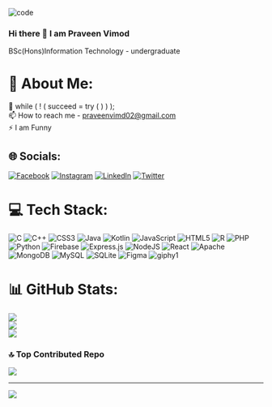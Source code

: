 ![code](https://github.com/it21198540/it21198540/assets/99186535/6e1a8867-6fcb-48b7-8865-57f0e889e441)

### Hi there 👋 I am Praveen Vimod
BSc(Hons)Information Technology - undergraduate

# 💫 About Me:
🌱 while ( ! ( succeed = try ( ) ) );<br>📫 How to reach me - praveenvimd02@gmail.com<br>⚡ I am Funny


## 🌐 Socials:
[![Facebook](https://img.shields.io/badge/Facebook-%231877F2.svg?logo=Facebook&logoColor=white)](https://facebook.com/profile.php?id=100093028423435&mibextid=ZbWKwL) [![Instagram](https://img.shields.io/badge/Instagram-%23E4405F.svg?logo=Instagram&logoColor=white)](https://instagram.com/ricky_3xi) [![LinkedIn](https://img.shields.io/badge/LinkedIn-%230077B5.svg?logo=linkedin&logoColor=white)](https://linkedin.com/in/praveen-vimod2002) [![Twitter](https://img.shields.io/badge/Twitter-%231DA1F2.svg?logo=Twitter&logoColor=white)](https://twitter.com/Ricky02131) 

# 💻 Tech Stack:
![C](https://img.shields.io/badge/c-%2300599C.svg?style=for-the-badge&logo=c&logoColor=white) ![C++](https://img.shields.io/badge/c++-%2300599C.svg?style=for-the-badge&logo=c%2B%2B&logoColor=white) ![CSS3](https://img.shields.io/badge/css3-%231572B6.svg?style=for-the-badge&logo=css3&logoColor=white) ![Java](https://img.shields.io/badge/java-%23ED8B00.svg?style=for-the-badge&logo=java&logoColor=white) ![Kotlin](https://img.shields.io/badge/kotlin-%230095D5.svg?style=for-the-badge&logo=kotlin&logoColor=white) ![JavaScript](https://img.shields.io/badge/javascript-%23323330.svg?style=for-the-badge&logo=javascript&logoColor=%23F7DF1E) ![HTML5](https://img.shields.io/badge/html5-%23E34F26.svg?style=for-the-badge&logo=html5&logoColor=white) ![R](https://img.shields.io/badge/r-%23276DC3.svg?style=for-the-badge&logo=r&logoColor=white) ![PHP](https://img.shields.io/badge/php-%23777BB4.svg?style=for-the-badge&logo=php&logoColor=white) ![Python](https://img.shields.io/badge/python-3670A0?style=for-the-badge&logo=python&logoColor=ffdd54) ![Firebase](https://img.shields.io/badge/firebase-%23039BE5.svg?style=for-the-badge&logo=firebase) ![Express.js](https://img.shields.io/badge/express.js-%23404d59.svg?style=for-the-badge&logo=express&logoColor=%2361DAFB) ![NodeJS](https://img.shields.io/badge/node.js-6DA55F?style=for-the-badge&logo=node.js&logoColor=white) ![React](https://img.shields.io/badge/react-%2320232a.svg?style=for-the-badge&logo=react&logoColor=%2361DAFB) ![Apache](https://img.shields.io/badge/apache-%23D42029.svg?style=for-the-badge&logo=apache&logoColor=white) ![MongoDB](https://img.shields.io/badge/MongoDB-%234ea94b.svg?style=for-the-badge&logo=mongodb&logoColor=white) ![MySQL](https://img.shields.io/badge/mysql-%2300f.svg?style=for-the-badge&logo=mysql&logoColor=white) ![SQLite](https://img.shields.io/badge/sqlite-%2307405e.svg?style=for-the-badge&logo=sqlite&logoColor=white) 	![Figma](https://img.shields.io/badge/figma-%23F24E1E.svg?style=for-the-badge&logo=figma&logoColor=white)
![giphy1](https://github.com/it21198540/it21198540/assets/99186535/e6fa566e-b903-4309-a25c-b98427657ccd)
# 📊 GitHub Stats:
![](https://github-readme-stats.vercel.app/api?username=it21198540&theme=highcontrast&hide_border=false&include_all_commits=true&count_private=true)<br/>
![](https://github-readme-streak-stats.herokuapp.com/?user=it21198540&theme=highcontrast&hide_border=false)<br/>
![](https://github-readme-stats.vercel.app/api/top-langs/?username=it21198540&theme=highcontrast&hide_border=false&include_all_commits=true&count_private=true&layout=compact)

### 🔝 Top Contributed Repo
![](https://github-contributor-stats.vercel.app/api?username=it21198540&limit=5&theme=dark&combine_all_yearly_contributions=true)

---
[![](https://visitcount.itsvg.in/api?id=it21198540&icon=5&color=0)](https://visitcount.itsvg.in)

<!-- Proudly created with GPRM ( https://gprm.itsvg.in ) -->
